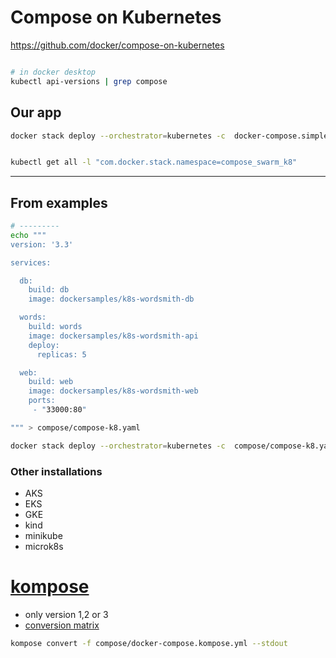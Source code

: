 # Compose on Kubernetes


https://github.com/docker/compose-on-kubernetes



```bash

# in docker desktop
kubectl api-versions | grep compose

```

## Our app

```bash
docker stack deploy --orchestrator=kubernetes -c  docker-compose.simple.yml compose_swarm_k8


kubectl get all -l "com.docker.stack.namespace=compose_swarm_k8"

```



---
## From examples


```bash
# ---------
echo """
version: '3.3'

services:

  db:
    build: db
    image: dockersamples/k8s-wordsmith-db

  words:
    build: words
    image: dockersamples/k8s-wordsmith-api
    deploy:
      replicas: 5

  web:
    build: web
    image: dockersamples/k8s-wordsmith-web
    ports:
     - "33000:80"

""" > compose/compose-k8.yaml

docker stack deploy --orchestrator=kubernetes -c  compose/compose-k8.yaml hellokube


```


### Other installations

- AKS
- EKS
- GKE
- kind
- minikube
- microk8s


# [kompose](https://github.com/kubernetes/kompose)

- only version 1,2 or 3
- [conversion matrix](https://github.com/kubernetes/kompose/blob/master/docs/conversion.md)

```bash
kompose convert -f compose/docker-compose.kompose.yml --stdout
```